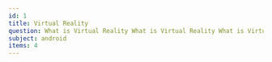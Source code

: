 ```yaml
---
id: 1
title: Virtual Reality
question: What is Virtual Reality What is Virtual Reality What is Virtual Reality What is Virtual Reality What is Virtual Reality?
subject: android
items: 4
---
```

